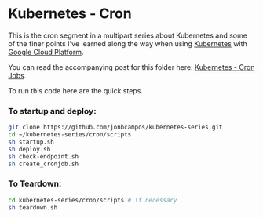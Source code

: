 # Kubernetes - Cron
This is the cron segment in a multipart series about Kubernetes and some of the finer points 
I've learned along the way when using [Kubernetes](https://kubernetes.io/) with 
[Google Cloud Platform](https://cloud.google.com/).

You can read the accompanying post for this folder here: 
[Kubernetes - Cron Jobs](https://medium.com/google-cloud/kubernetes-cron-jobs-455fdc32e81a).

To run this code here are the quick steps.

### To startup and deploy:
```bash
git clone https://github.com/jonbcampos/kubernetes-series.git
cd ~/kubernetes-series/cron/scripts
sh startup.sh
sh deploy.sh
sh check-endpoint.sh
sh create_cronjob.sh
```

### To Teardown:
```bash
cd kubernetes-series/cron/scripts # if necessary
sh teardown.sh
```